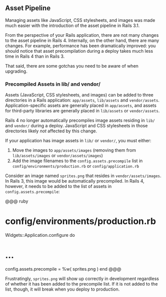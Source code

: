 ## <a id="asset-pipeline"></a>Asset Pipeline

Managing assets like JavaScript, CSS stylesheets, and images was made much
easier with the introduction of the asset pipeline in Rails 3.1.

From the perspective of your Rails application, there are not many changes to
the asset pipeline in Rails 4. Internally, on the other hand, there are many
changes. For example, performance has been dramatically improved: you should
notice that asset precompilation during a deploy takes much less time in Rails
4 than in Rails 3.

That said, there are some gotchas you need to be aware of when upgrading.

### <a id="precompiled-images"></a>Precompiled Assets in lib/ and vendor/

Assets (JavaScript, CSS stylesheets, and images) can be added to three
directories in a Rails application: `app/assets`, `lib/assets` and
`vendor/assets`. Application-specific assets are generally placed in
`app/assets`, and assets for third-party libraries are generally placed in
`lib/assets` or `vendor/assets`.

Rails 4 no longer automatically precompiles image assets residing in `lib/` and
`vendor/` during a deploy. JavaScript and CSS stylesheets in those directories
likely *not* affected by this change.

If your application has image assets in `lib/` or `vendor/`, you must either:

1. Move the images to `app/assets/images` (removing them from
   `lib/assets/images` or `vendor/assets/images`)
1. Add the image filenames to the `config.assets.precompile` list in
   `config/environments/production.rb` or `config/application.rb`

Consider an image named `sprites.png` that resides in `vendor/assets/images`.
In Rails 3, this image would be automatically precompiled. In Rails 4, however,
it needs to be added to the list of assets in `config.assets.precompile`:

@@@ ruby
# config/environments/production.rb
Widgets::Application.configure do
  # ...

  config.assets.precompile = %w( sprites.png )
end
@@@

Frustratingly, `sprites.png` will show up correctly in development regardless
of whether it has been added to the precompile list. If it is not added to
the list, though, it will break when you deploy to production.

<!-- TODO: Talk about gems who may need to move assets to app? -->
